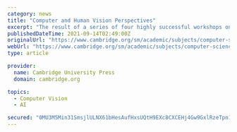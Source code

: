 ```yaml
---
category: news
title: "Computer and Human Vision Perspectives"
excerpt: "The result of a series of four highly successful workshops on the topic, the book gathers many of the most distinguished researchers from both computer and human vision to reflect on their experience, identify open problems, and foster a cross-disciplinary ..."
publishedDateTime: 2021-09-14T02:49:00Z
originalUrl: "https://www.cambridge.org/sm/academic/subjects/computer-science/computer-graphics-image-processing-and-robotics/object-categorization-computer-and-human-vision-perspectives?format=HB&isbn=9780521887380"
webUrl: "https://www.cambridge.org/sm/academic/subjects/computer-science/computer-graphics-image-processing-and-robotics/object-categorization-computer-and-human-vision-perspectives?format=HB&isbn=9780521887380"
type: article

provider:
  name: Cambridge University Press
  domain: cambridge.org

topics:
  - Computer Vision
  - AI

secured: "0MU3M5Min31SmsjlULNX61bHesAufHxsUQtH9EXc8CXCEHj4Gw9GxlRzeTpn137qOnmgOgeF39WdeC4LQuXzA89UmA/84NCjBDcxdDGAVypNe0MCXMojBYweABdEj7CcKg2Tqsd9HEn6gDWQ2XsyKmozz9LmSi6th/CvoRwfDORtwOc4+2AE8Yo9kN/zHekPV2LD53/frwl/qORyXL+kmO4/i9iVFmWW45RvHdkrH8Bf9WpJJfEGB1dZDJqOeJ0lyV9Hg2HayWwh7+5GL0E/qmUSYxMv/5KbV98mg9mrK6OOkMNGtbuij3N78frKtBvpB7Yb3S9hJVFdBKXF72U9VEk0ECqz+IgtSt331PHK64c=;u5mrXbVuNT1e97JKClwTrA=="
---
```


